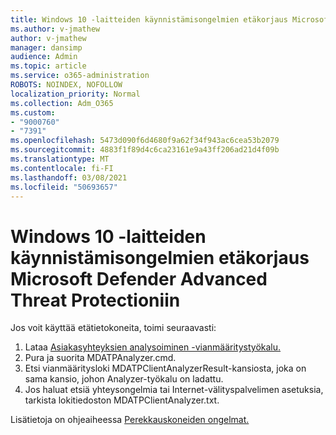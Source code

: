 ```yaml
---
title: Windows 10 -laitteiden käynnistämisongelmien etäkorjaus Microsoft Defender Advanced Threat Protectioniin
ms.author: v-jmathew
author: v-jmathew
manager: dansimp
audience: Admin
ms.topic: article
ms.service: o365-administration
ROBOTS: NOINDEX, NOFOLLOW
localization_priority: Normal
ms.collection: Adm_O365
ms.custom:
- "9000760"
- "7391"
ms.openlocfilehash: 5473d090f6d4680f9a62f34f943ac6cea53b2079
ms.sourcegitcommit: 4883f1f89d4c6ca23161e9a43ff206ad21d4f09b
ms.translationtype: MT
ms.contentlocale: fi-FI
ms.lasthandoff: 03/08/2021
ms.locfileid: "50693657"
---
```

# <a name="remotely-fix-problems-with-onboarding-windows-10-devices-to-microsoft-defender-advanced-threat-protection"></a>Windows 10 -laitteiden käynnistämisongelmien etäkorjaus Microsoft Defender Advanced Threat Protectioniin

Jos voit käyttää etätietokoneita, toimi seuraavasti:

1. Lataa [Asiakasyhteyksien analysoiminen -vianmääritystyökalu.](https://go.microsoft.com/fwlink/?linkid=2143466)
2. Pura ja suorita MDATPAnalyzer.cmd.
3. Etsi vianmääritysloki MDATPClientAnalyzerResult-kansiosta, joka on sama kansio, johon Analyzer-työkalu on ladattu.
4. Jos haluat etsiä yhteysongelmia tai Internet-välityspalvelimen asetuksia, tarkista lokitiedoston MDATPClientAnalyzer.txt.

Lisätietoja on ohjeaiheessa [Perekkauskoneiden ongelmat.](https://go.microsoft.com/fwlink/?linkid=2143634)
